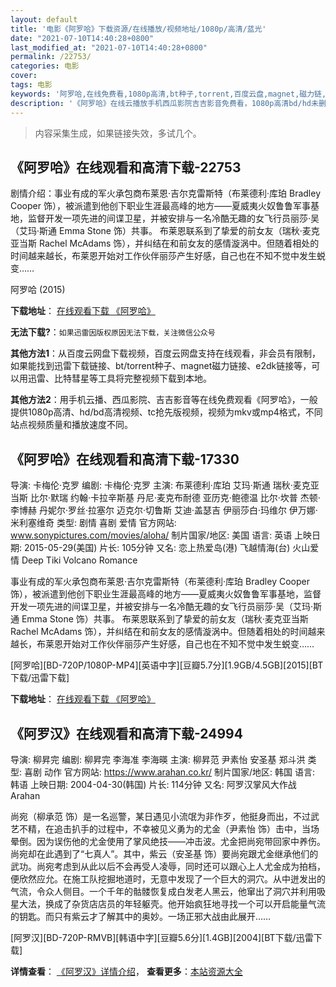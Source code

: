 ```yaml
---
layout: default
title: '电影《阿罗哈》下载资源/在线播放/视频地址/1080p/高清/蓝光'
date: "2021-07-10T14:40:28+0800"
last_modified_at: "2021-07-10T14:40:28+0800"
permalink: /22753/
categories: 电影
cover:
tags: 电影
keywords: '阿罗哈,在线免费看,1080p高清,bt种子,torrent,百度云盘,magnet,磁力链,迅雷下载资源'
description: '《阿罗哈》在线云播放手机西瓜影院吉吉影音免费看，1080p高清bd/hd未删减完整版和tc抢先枪版，mkv/mp4格式，附带bt/torrent种子、magnet/磁力链、百度云盘、网盘资源迅雷下载链接'
---
```


>内容采集生成，如果链接失效，多试几个。


## 《阿罗哈》在线观看和高清下载-22753

剧情介绍：事业有成的军火承包商布莱恩·吉尔克雷斯特（布莱德利·库珀 Bradley Cooper 饰），被派遣到他创下职业生涯最高峰的地方——夏威夷火奴鲁鲁军事基地，监督开发一项先进的间谍卫星，并被安排与一名冷酷无趣的女飞行员丽莎·吴（艾玛·斯通 Emma Stone 饰）共事。 布莱恩联系到了挚爱的前女友（瑞秋·麦克亚当斯 Rachel McAdams 饰），并纠结在和前女友的感情漩涡中。但随着相处的时间越来越长，布莱恩开始对工作伙伴丽莎产生好感，自己也在不知不觉中发生蜕变……


阿罗哈 (2015)

**下载地址**： [在线观看下载 《阿罗哈》](https://www.btbtdy.me/btdy/dy282.html) 


**无法下载?**：`如果迅雷因版权原因无法下载，关注微信公众号 `

**其他方法1**：从百度云网盘下载视频，百度云网盘支持在线观看，非会员有限制，如果能找到迅雷下载链接、bt/torrent种子、magnet磁力链接、e2dk链接等，可以用迅雷、比特彗星等工具将完整视频下载到本地。

**其他方法2**：用手机云播、西瓜影院、吉吉影音等在线免费观看《阿罗哈》，一般提供1080p高清、hd/bd高清视频、tc抢先版视频，视频为mkv或mp4格式，不同站点视频质量和播放速度不同。


## 《阿罗哈》在线观看和高清下载-17330

导演: 卡梅伦·克罗 编剧: 卡梅伦·克罗 主演: 布莱德利·库珀 艾玛·斯通 瑞秋·麦克亚当斯 比尔·默瑞 约翰·卡拉辛斯基 丹尼·麦克布耐德 亚历克·鲍德温 比尔·坎普 杰顿·李博赫 丹妮尔·罗丝·拉塞尔 迈克尔·切鲁斯 艾迪·盖瑟吉 伊丽莎白·玛维尔 伊万娜·米利塞维奇 类型: 剧情 喜剧 爱情 官方网站: www.sonypictures.com/movies/aloha/ 制片国家/地区: 美国 语言: 英语 上映日期: 2015-05-29(美国) 片长: 105分钟 又名: 恋上热爱岛(港) 飞越情海(台) 火山爱情 Deep Tiki Volcano Romance

事业有成的军火承包商布莱恩·吉尔克雷斯特（布莱德利·库珀 Bradley Cooper 饰），被派遣到他创下职业生涯最高峰的地方——夏威夷火奴鲁鲁军事基地，监督开发一项先进的间谍卫星，并被安排与一名冷酷无趣的女飞行员丽莎·吴（艾玛·斯通 Emma Stone 饰）共事。 布莱恩联系到了挚爱的前女友（瑞秋·麦克亚当斯 Rachel McAdams 饰），并纠结在和前女友的感情漩涡中。但随着相处的时间越来越长，布莱恩开始对工作伙伴丽莎产生好感，自己也在不知不觉中发生蜕变……


[阿罗哈][BD-720P/1080P-MP4][英语中字][豆瓣5.7分][1.9GB/4.5GB][2015][BT下载/迅雷下载]

**下载地址**： [在线观看下载 《阿罗哈》](https://www.btdx8.com/torrent/aloha_2015.html) 


## 《阿罗汉》在线观看和高清下载-24994

导演: 柳昇完 编剧: 柳昇完 李海准 李海暎 主演: 柳昇范 尹素怡 安圣基 郑斗洪 类型: 喜剧 动作 官方网站: https://www.arahan.co.kr/ 制片国家/地区: 韩国 语言: 韩语 上映日期: 2004-04-30(韩国) 片长: 114分钟 又名: 阿罗汉掌风大作战 Arahan

尚宛（柳承范 饰）是一名巡警，某日遇见小流氓为非作歹，他挺身而出，不过武艺不精，在追击扒手的过程中，不幸被见义勇为的尤金（尹素怡 饰）击中，当场晕倒。因为误伤他的尤金使用了掌风绝技——冲击波。尤金把尚宛带回家中养伤。尚宛却在此遇到了“七真人”。其中，紫云（安圣基 饰）要尚宛跟尤金继承他们的武功。尚宛考虑到从此以后不会再受人凌辱，同时还可以跟心上人尤金成为拍档，便欣然应允。在施工队挖掘地道时，无意中发现了一个巨大的洞穴。从中迸发出的气流，令众人侧目。一个千年的骷髅恢复成白发老人黑云，他窜出了洞穴并利用吸星大法，换成了杂货店店员的年轻躯壳。他开始疯狂地寻找一个可以开启能量气流的钥匙。而只有紫云才了解其中的奥妙。一场正邪大战由此展开……


[阿罗汉][BD-720P-RMVB][韩语中字][豆瓣5.6分][1.4GB][2004][BT下载/迅雷下载]

**详情查看**： [《阿罗汉》详情介绍](/movie/24994/)， **查看更多**：[本站资源大全](/movie/t/all/)

